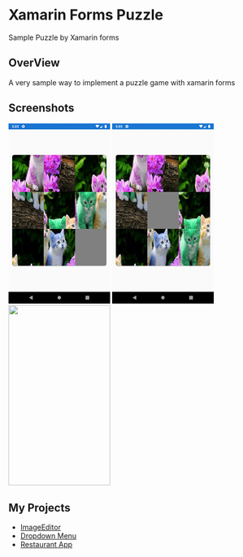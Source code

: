 # Xamarin Forms Puzzle
 Sample Puzzle by Xamarin forms 

## OverView
A very sample way to implement a puzzle game with xamarin forms 

## Screenshots
![alt text](https://github.com/osamaelhosany/Puzzle/blob/master/Screenshots/Screenshot1.png)
![alt text](https://github.com/osamaelhosany/Puzzle/blob/master/Screenshots/Screenshot2.png)
<img src="https://github.com/osamaelhosany/Puzzle/blob/master/Screenshots/untitled.gif" width="200px" height="355px"/>

## My Projects
- [ImageEditor](https://github.com/osamaelhosany/ImageEditor-XamarinForms)
- [Dropdown Menu](https://github.com/osamaelhosany/DropdownMenu)
- [Restaurant App](https://github.com/osamaelhosany/RestaurantApp)


